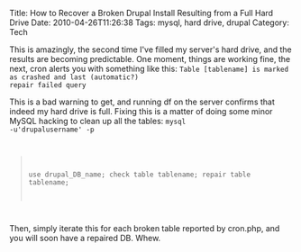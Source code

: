 Title: How to Recover a Broken Drupal Install Resulting from a Full Hard Drive
Date: 2010-04-26T11:26:38
Tags: mysql, hard drive, drupal
Category: Tech

This is amazingly, the second time I've filled my server's hard drive, and the results are becoming predictable. One moment, things are working fine, the next, cron alerts you with something like this:
<code>Table [tablename] is marked as crashed and last (automatic?) repair failed query</code>

This is a bad warning to get, and running df on the server confirms that indeed my hard drive is full. Fixing this is a matter of doing some minor MySQL hacking to clean up all the tables:
<code>mysql -u'drupalusername' -p
> use drupal_DB_name;
> check table tablename;
> repair table tablename;
</code>

Then, simply iterate this for each broken table reported by cron.php, and you will soon have a repaired DB. Whew.
